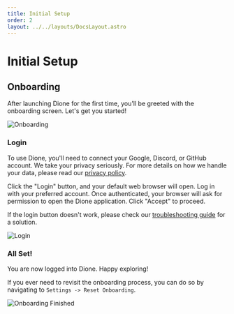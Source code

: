 ```yaml
---
title: Initial Setup
order: 2
layout: ../../layouts/DocsLayout.astro
---
```


# Initial Setup

## Onboarding
After launching Dione for the first time, you'll be greeted with the onboarding screen. Let's get you started!

![Onboarding](/images/onboarding.png)

### Login
To use Dione, you'll need to connect your Google, Discord, or GitHub account. We take your privacy seriously. For more details on how we handle your data, please read our [privacy policy](https://getdione.app/legal/privacy-policy).

Click the "Login" button, and your default web browser will open. Log in with your preferred account. Once authenticated, your browser will ask for permission to open the Dione application. Click "Accept" to proceed.

If the login button doesn't work, please check our [troubleshooting guide](/troubleshooting/common-issues#login-button-doesnt-work) for a solution.

![Login](/images/login.png)

### All Set!
You are now logged into Dione. Happy exploring!

If you ever need to revisit the onboarding process, you can do so by navigating to `Settings -> Reset Onboarding`.

![Onboarding Finished](/images/onboarding-finished.png)